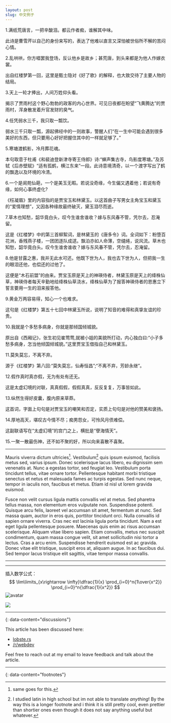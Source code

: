 ```yaml
---
layout: post
slug: 中文例子
---
```


1.满纸荒唐言，一把辛酸泪。都云作者痴，谁解其中味。

此诗是曹雪芹以自己的身份来写的，表达了他难以直言又深怕被世俗所不解的苦闷心情。

2.乱哄哄，你方唱罢我登场，反认他乡是故乡；甚荒唐，到头来都是为他人作嫁衣裳。

出自红楼梦第一回，这里是甄士隐对《好了歌》的解释，也大致交待了主要人物的结局。

3.天上一轮才捧出，人间万姓仰头看。

揭示了贾雨村这个野心勃勃的政客的内心世界。可见日夜都在盼望“飞黄腾达”的贾雨村，浑身散发着升官发财的臭气。

4.任凭弱水三千，我只取一瓢饮。

弱水三千只取一瓢，源起佛经中的一则故事，警醒人们“在一生中可能会遇到很多美好的东西，但只要用心好好把握住其中的一样就足够了。”

5.寒塘渡鹤影，冷月葬花魂。

本句取意于杜甫《和裴迪登新津寺寄王侍郎》诗:“蝉声集古寺，鸟影度寒塘。”及苏轼《后赤壁赋》“适有孤鹤，横江东来”一段。此诗意境清奇，以一个渡字写出了鹤的飘逸以及环境的冷清。


6.一个是阆苑仙葩，一个是美玉无暇。若说没奇缘，今生偏又遇着他；若说有奇缘，如何心事终虚化?

《枉凝眉》里的内容指的是贾宝玉和林黛玉。以这首曲子写男女主角宝玉和黛玉的“爱情理想”，又因各种缘故最终破灭，黛玉泪尽而逝。

7.草木也知愁，韶华竟白头，叹今生谁舍谁收？嫁与东风春不管，凭尔去，忍淹留。

这是《红楼梦》中的第三首柳絮词，是林黛玉的《唐多令》词。全词如下：粉堕百花洲，香残燕子楼，一团团逐队成逑。飘泊亦如人命薄，空缱绻，说风流。草木也知愁，韶华竟白头。叹今生谁舍谁收？嫁与东风春不管，凭尔去，忍淹留。

8.他是甘露之惠，我并无此水可还。他既下世为人，我也去下世为人，但把我一生的眼泪还他，也偿还的过他了。

这便是“木石前盟”的由来。贾宝玉原是天上的神瑛侍者，林黛玉原是天上的绛株仙草，神瑛侍者每天辛勤地给绛株仙草浇水，绛株仙草为了报答神瑛侍者的恩惠立下誓言要用一生的泪来报答他。

9.黄金万两容易得，知心一个也难求。

这句是《红楼梦》第五十七回中林黛玉所说，说明了知音的难得和真挚友谊的珍贵。

10.我就是个多愁多病身，你就是那倾国倾城貌。

原出自《西厢记》，张生初见崔莺莺,就被小姐的美貌所打动，内心独白曰:“小子多愁多病身，怎当他倾国倾城貌。”这里贾宝玉借指自己和林黛玉。

11.莫失莫忘，不离不弃。

源于《红楼梦》第八回:“莫失莫忘，仙寿恒昌”;“不离不弃，芳龄永继”。

12.假作真时真亦假，无为有处有还无。

这是太虚幻境的对联，真真假假，假假真真，反反复复，万事皆如此。

13.纵然生得好皮囊，腹内原来草莽。

这首词，字面上句句是对贾宝玉的嘲笑和否定，实质上句句是对他的赞美和褒扬。

14.厚地高天，堪叹古今情不尽；痴男怨女，可怜风月债难偿。

这副联语写在“太虚幻境”的宫门之上，横批是“孽海情天”。

15.一聚一散最伤神，还不如不聚的好，所以向来喜散不喜聚。

---

Mauris viverra dictum ultricies[^2]. Vestibulum[^3] quis ipsum euismod, facilisis metus sed, varius ipsum. Donec scelerisque lacus libero, eu dignissim sem venenatis at. Nunc a egestas tortor, sed feugiat leo. Vestibulum porta tincidunt tellus, vitae ornare tortor. Pellentesque habitant morbi tristique senectus et netus et malesuada fames ac turpis egestas. Sed nunc neque, tempor in iaculis non, faucibus et metus. Etiam id nisl ut lorem gravida euismod.

Fusce non velit cursus ligula mattis convallis vel at metus. Sed pharetra tellus massa, non elementum eros vulputate non. Suspendisse potenti. Quisque arcu felis, laoreet vel accumsan sit amet, fermentum at nunc. Sed massa quam, auctor in eros quis, porttitor tincidunt orci. Nulla convallis id sapien ornare viverra. Cras nec est lacinia ligula porta tincidunt. Nam a est eget ligula pellentesque posuere. Maecenas quis enim ac risus accumsan scelerisque. Aliquam vitae libero sapien. Etiam convallis, metus nec suscipit condimentum, quam massa congue velit, sit amet sollicitudin nisi tortor a lectus. Cras a arcu enim. Suspendisse hendrerit euismod est ac gravida. Donec vitae elit tristique, suscipit eros at, aliquam augue. In ac faucibus dui. Sed tempor lacus tristique elit sagittis, vitae tempor massa convallis.

---

---
插入数学公式：
    $$
	\lim\limits_{x\rightarrow \infty}\dfrac{1}{x}  
	\prod_{i=0}^n{1\over{x^2}}  
	\prod_{i=0}^n{\dfrac{1}{x^2}}
	$$
	![avatar](C:\\Users\\core\\Documents\\GitHub\\binbinxiang.github.io\\_screenshots\\featured-image.png)

![](http://latex.codecogs.com/gif.latex?\\sigma=\sqrt{\frac{1}{n}{\sum_{k=1}^n(x_i-\bar{x})^2}})

---


{: data-content="discussions"}

This article has been discussed here:
- [lobste.rs](#)
- [/r/webdev](#)

Feel free to reach out at my email to leave feedback and talk about the article.

---
{: data-content="footnotes"}

[^1]: Okay here I should put something about "ipsum".
[^2]: same goes for this.
[^3]: I studied latin in high school but im not able to translate *anything*! By the way this is a longer footnote and i think it is still pretty cool, even prettier than shortier ones even though it does not say anything useful but whatever.